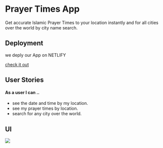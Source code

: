 # Prayer Times App
Get accurate Islamic Prayer Times to your location instantly and for all cities over the world by city name search.

## Deployment

we deply our App on NETLIFY

[check it out
](https://prayer-times-20.netlify.app)

## User Stories 

#### As a user I can ..

- see the date and time by my location.
- see my prayer times by location.
- search for any city over the world.

## UI

![](https://i.imgur.com/7KkpEst.png)
